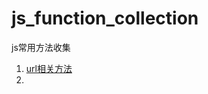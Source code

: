 # js_function_collection
js常用方法收集

1. [url相关方法](https://github.com/cag2050/js_function_collection/issues/1)
2. 
